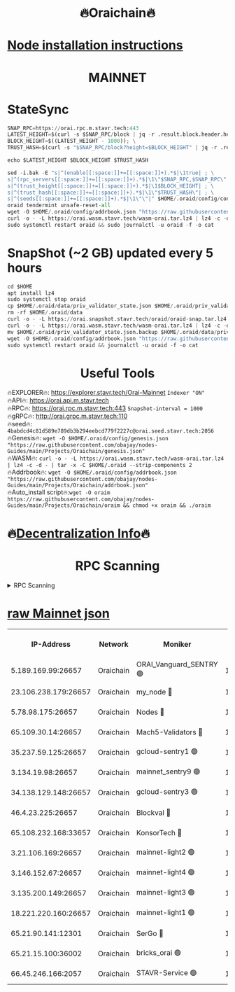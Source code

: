 <h1 align="center"> 🔥Oraichain🔥</h1>

[Node installation instructions](https://github.com/obajay/nodes-Guides/tree/main/Projects/Oraichain)
=
<h1 align="center"> MAINNET</h1>

# StateSync
```python
SNAP_RPC=https://orai.rpc.m.stavr.tech:443
LATEST_HEIGHT=$(curl -s $SNAP_RPC/block | jq -r .result.block.header.height); \
BLOCK_HEIGHT=$((LATEST_HEIGHT - 1000)); \
TRUST_HASH=$(curl -s "$SNAP_RPC/block?height=$BLOCK_HEIGHT" | jq -r .result.block_id.hash)

echo $LATEST_HEIGHT $BLOCK_HEIGHT $TRUST_HASH

sed -i.bak -E "s|^(enable[[:space:]]+=[[:space:]]+).*$|\1true| ; \
s|^(rpc_servers[[:space:]]+=[[:space:]]+).*$|\1\"$SNAP_RPC,$SNAP_RPC\"| ; \
s|^(trust_height[[:space:]]+=[[:space:]]+).*$|\1$BLOCK_HEIGHT| ; \
s|^(trust_hash[[:space:]]+=[[:space:]]+).*$|\1\"$TRUST_HASH\"| ; \
s|^(seeds[[:space:]]+=[[:space:]]+).*$|\1\"\"|" $HOME/.oraid/config/config.toml
oraid tendermint unsafe-reset-all
wget -O $HOME/.oraid/config/addrbook.json "https://raw.githubusercontent.com/obajay/nodes-Guides/main/Projects/Oraichain/addrbook.json"
curl -o - -L https://orai.wasm.stavr.tech/wasm-orai.tar.lz4 | lz4 -c -d - | tar -x -C $HOME/.oraid --strip-components 2
sudo systemctl restart oraid && sudo journalctl -u oraid -f -o cat
```
# SnapShot (~2 GB) updated every 5 hours
```python
cd $HOME
apt install lz4
sudo systemctl stop oraid
cp $HOME/.oraid/data/priv_validator_state.json $HOME/.oraid/priv_validator_state.json.backup
rm -rf $HOME/.oraid/data
curl -o - -L https://orai.snapshot.stavr.tech/oraid/oraid-snap.tar.lz4 | lz4 -c -d - | tar -x -C $HOME/.oraid --strip-components 2
curl -o - -L https://orai.wasm.stavr.tech/wasm-orai.tar.lz4 | lz4 -c -d - | tar -x -C $HOME/.oraid --strip-components 2
mv $HOME/.oraid/priv_validator_state.json.backup $HOME/.oraid/data/priv_validator_state.json
wget -O $HOME/.oraid/config/addrbook.json "https://raw.githubusercontent.com/obajay/nodes-Guides/main/Projects/Oraichain/addrbook.json"
sudo systemctl restart oraid && journalctl -u oraid -f -o cat
```

 <h1 align="center"> Useful Tools</h1>

🔥EXPLORER🔥:     https://explorer.stavr.tech/Orai-Mainnet        `Indexer "ON"` \
🔥API🔥:          https://orai.api.m.stavr.tech \
🔥RPC🔥:          https://orai.rpc.m.stavr.tech:443              `Snapshot-interval = 1000` \
🔥gRPC🔥:         http://orai.grpc.m.stavr.tech:110 \
🔥seed🔥:      `4babdcd4c81d589e789db3b294eebcd779f2227c@orai.seed.stavr.tech:2056` \
🔥Genesis🔥:   `wget -O $HOME/.oraid/config/genesis.json "https://raw.githubusercontent.com/obajay/nodes-Guides/main/Projects/Oraichain/genesis.json"` \
🔥WASM🔥:      `curl -o - -L https://orai.wasm.stavr.tech/wasm-orai.tar.lz4 | lz4 -c -d - | tar -x -C $HOME/.oraid --strip-components 2` \
🔥Addrbook🔥:  `wget -O $HOME/.oraid/config/addrbook.json "https://raw.githubusercontent.com/obajay/nodes-Guides/main/Projects/Oraichain/addrbook.json"` \
🔥Auto_install script🔥:`wget -O oraim https://raw.githubusercontent.com/obajay/nodes-Guides/main/Projects/Oraichain/oraim && chmod +x oraim && ./oraim`

🔥[Decentralization Info](https://github.com/obajay/StateSync-snapshots/tree/main/Projects/Oraichain/Decentralization)🔥
=
<h1 align="center"> RPC Scanning</h1>

<details>
<summary>RPC Scanning</summary>

<h2 align="center"> We scan nodes in real time every 4 hours. And we provide the final result of RPC endpoints.
We cannot influence the operation of these nodes in any way. </h2>


```python
If Voting Power is higher than 0 --> then the Node is a validator of the network and may be subject to attack and be a potential threat to the chain.
```
```python
We marked such validators with a red symbol
```

</details>

[raw Mainnet json](https://rpc-check.oraim.stavr.tech/oraim/rpc-oraim-result.json)
=


<table><tr><th>IP-Address</th><th>Network</th><th>Moniker</th><th>Latest Block Height</th><th>Earliest Block Height</th><th>Catching Up</th><th>Tx Index</th><th>Voting Power</th><th>Scan Time</th></tr><tr><td>5.189.169.99:26657</td><td>Oraichain</td><td>ORAI_Vanguard_SENTRY 🟢</td><td>15919329</td><td>0</td><td>False</td><td>on</td><td>0</td><td>2024-02-24T15:41:09.776819376UTC</td></tr><tr><td>23.106.238.179:26657</td><td>Oraichain</td><td>my_node 🔴</td><td>15919332</td><td>0</td><td>False</td><td>on</td><td>301513</td><td>2024-02-24T15:41:26.919473631UTC</td></tr><tr><td>5.78.98.175:26657</td><td>Oraichain</td><td>Nodes 🔴</td><td>15919333</td><td>0</td><td>False</td><td>off</td><td>166278</td><td>2024-02-24T15:41:36.453916452UTC</td></tr><tr><td>65.109.30.14:26657</td><td>Oraichain</td><td>Mach5-Validators 🔴</td><td>15919338</td><td>0</td><td>False</td><td>off</td><td>644</td><td>2024-02-24T15:42:00.588722548UTC</td></tr><tr><td>35.237.59.125:26657</td><td>Oraichain</td><td>gcloud-sentry1 🟢</td><td>15919328</td><td>1</td><td>False</td><td>on</td><td>0</td><td>2024-02-24T15:41:05.308094823UTC</td></tr><tr><td>3.134.19.98:26657</td><td>Oraichain</td><td>mainnet_sentry9 🟢</td><td>15919333</td><td>1</td><td>False</td><td>on</td><td>0</td><td>2024-02-24T15:41:32.798391170UTC</td></tr><tr><td>34.138.129.148:26657</td><td>Oraichain</td><td>gcloud-sentry3 🟢</td><td>15919336</td><td>1</td><td>False</td><td>on</td><td>0</td><td>2024-02-24T15:41:48.758266190UTC</td></tr><tr><td>46.4.23.225:26657</td><td>Oraichain</td><td>Blockval 🔴</td><td>15919339</td><td>10774049</td><td>False</td><td>off</td><td>288490</td><td>2024-02-24T15:42:05.442065581UTC</td></tr><tr><td>65.108.232.168:33657</td><td>Oraichain</td><td>KonsorTech 🔴</td><td>15919328</td><td>14344801</td><td>False</td><td>off</td><td>50569</td><td>2024-02-24T15:41:04.637055350UTC</td></tr><tr><td>3.21.106.169:26657</td><td>Oraichain</td><td>mainnet-light2 🟢</td><td>15919332</td><td>15275144</td><td>False</td><td>on</td><td>0</td><td>2024-02-24T15:41:29.668698353UTC</td></tr><tr><td>3.146.152.67:26657</td><td>Oraichain</td><td>mainnet-light4 🟢</td><td>15919333</td><td>15275144</td><td>False</td><td>on</td><td>0</td><td>2024-02-24T15:41:35.505751836UTC</td></tr><tr><td>3.135.200.149:26657</td><td>Oraichain</td><td>mainnet-light3 🟢</td><td>15919334</td><td>15275144</td><td>False</td><td>on</td><td>0</td><td>2024-02-24T15:41:39.190168354UTC</td></tr><tr><td>18.221.220.160:26657</td><td>Oraichain</td><td>mainnet-light1 🟢</td><td>15919335</td><td>15643601</td><td>False</td><td>on</td><td>0</td><td>2024-02-24T15:41:46.061673260UTC</td></tr><tr><td>65.21.90.141:12301</td><td>Oraichain</td><td>SerGo 🔴</td><td>15919336</td><td>15819336</td><td>False</td><td>off</td><td>1</td><td>2024-02-24T15:41:51.152937951UTC</td></tr><tr><td>65.21.15.100:36002</td><td>Oraichain</td><td>bricks_orai 🟢</td><td>15919338</td><td>15848470</td><td>False</td><td>on</td><td>0</td><td>2024-02-24T15:42:05.210667069UTC</td></tr><tr><td>66.45.246.166:2057</td><td>Oraichain</td><td>STAVR-Service 🟢</td><td>15919336</td><td>15915901</td><td>False</td><td>on</td><td>0</td><td>2024-02-24T15:41:53.805365861UTC</td></tr></table>
